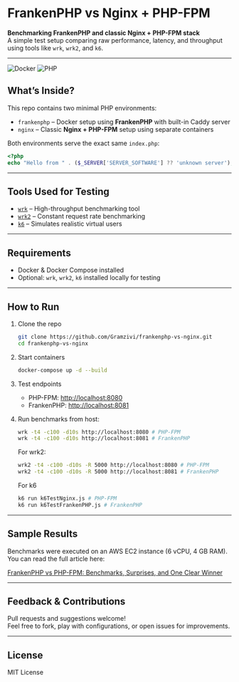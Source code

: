 # FrankenPHP vs Nginx + PHP-FPM

**Benchmarking FrankenPHP and classic Nginx + PHP-FPM stack**  
A simple test setup comparing raw performance, latency, and throughput using tools like `wrk`, `wrk2`, and `k6`.

---

![Docker](https://img.shields.io/badge/docker-compose-blue?logo=docker)
![PHP](https://img.shields.io/badge/php-8.4-blue?logo=php)

## What’s Inside?

This repo contains two minimal PHP environments:

- `frankenphp` – Docker setup using **FrankenPHP** with built-in Caddy server
- `nginx` – Classic **Nginx + PHP-FPM** setup using separate containers

Both environments serve the exact same `index.php`:
```php
<?php
echo "Hello from " . ($_SERVER['SERVER_SOFTWARE'] ?? 'unknown server');
```

---

## Tools Used for Testing

- [`wrk`](https://github.com/wg/wrk) – High-throughput benchmarking tool
- [`wrk2`](https://github.com/giltene/wrk2) – Constant request rate benchmarking
- [`k6`](https://k6.io/) – Simulates realistic virtual users

---

## Requirements

- Docker & Docker Compose installed
- Optional: `wrk`, `wrk2`, `k6` installed locally for testing

---

## How to Run

1. Clone the repo
   ```bash
   git clone https://github.com/Gramzivi/frankenphp-vs-nginx.git
   cd frankenphp-vs-nginx
   ```

2. Start containers
   ```bash
   docker-compose up -d --build
   ```

3. Test endpoints
    - PHP-FPM: [http://localhost:8080](http://localhost:8080)
    - FrankenPHP: [http://localhost:8081](http://localhost:8081)

4. Run benchmarks from host:
   ```bash
   wrk -t4 -c100 -d10s http://localhost:8080 # PHP-FPM
   wrk -t4 -c100 -d10s http://localhost:8081 # FrankenPHP
   ```
   For wrk2:
   ```bash
   wrk2 -t4 -c100 -d10s -R 5000 http://localhost:8080 # PHP-FPM
   wrk2 -t4 -c100 -d10s -R 5000 http://localhost:8081 # FrankenPHP
   ```
   For k6
   ```bash
   k6 run k6TestNginx.js # PHP-FPM
   k6 run k6TestFrankenPHP.js # FrankenPHP
   ```

---

## Sample Results

Benchmarks were executed on an AWS EC2 instance (6 vCPU, 4 GB RAM).  
You can read the full article here:

[FrankenPHP vs PHP-FPM: Benchmarks, Surprises, and One Clear Winner](https://vulke.medium.com/frankenphp-vs-php-fpm-benchmarks-surprises-and-one-clear-winner-173231cb1ad5)

---

## Feedback & Contributions

Pull requests and suggestions welcome!  
Feel free to fork, play with configurations, or open issues for improvements.

---

## License

MIT License